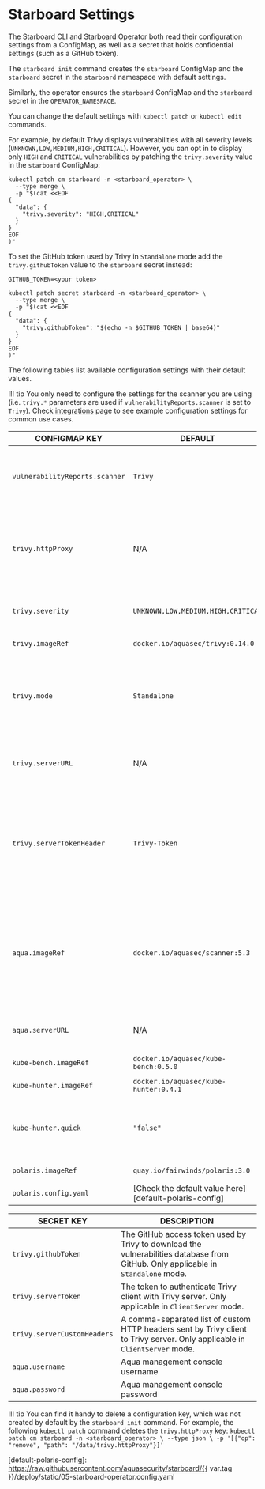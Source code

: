 # Starboard Settings

The Starboard CLI and Starboard Operator both read their configuration settings
from a ConfigMap, as well as a secret that holds confidential settings (such as
a GitHub token).

The `starboard init` command creates the `starboard` ConfigMap and the
`starboard` secret in the `starboard` namespace with default settings.

Similarly, the operator ensures the `starboard` ConfigMap and the `starboard`
secret in the `OPERATOR_NAMESPACE`.

You can change the default settings with `kubectl patch` or `kubectl edit`
commands.

For example, by default Trivy displays vulnerabilities with all severity levels
(`UNKNOWN,LOW,MEDIUM,HIGH,CRITICAL`). However, you can opt in to display only
`HIGH` and `CRITICAL` vulnerabilities by patching the `trivy.severity` value
in the `starboard` ConfigMap:

```
kubectl patch cm starboard -n <starboard_operator> \
  --type merge \
  -p "$(cat <<EOF
{
  "data": {
    "trivy.severity": "HIGH,CRITICAL"
  }
}
EOF
)"
```

To set the GitHub token used by Trivy in `Standalone` mode add the
`trivy.githubToken` value to the `starboard` secret instead:

```
GITHUB_TOKEN=<your token>

kubectl patch secret starboard -n <starboard_operator> \
  --type merge \
  -p "$(cat <<EOF
{
  "data": {
    "trivy.githubToken": "$(echo -n $GITHUB_TOKEN | base64)"
  }
}
EOF
)"
```

The following tables list available configuration settings with their default values.

!!! tip
    You only need to configure the settings for the scanner you are using (i.e. `trivy.*` parameters are
    used if `vulnerabilityReports.scanner` is set to `Trivy`). Check
    [integrations](./integrations/vulnerability-scanners/index.md) page to see example configuration settings for common use cases.

| CONFIGMAP KEY                  | DEFAULT                                                | DESCRIPTION |
| ------------------------------ | ------------------------------------------------------ | ----------- |
| `vulnerabilityReports.scanner` | `Trivy`                                                | The name of the scanner that generates vulnerability reports. Either `Trivy` or `Aqua`. |
| `trivy.httpProxy`              | N/A                                                    | The HTTP proxy used by Trivy to download the vulnerabilities database from GitHub. Only applicable in `Standalone` mode. |
| `trivy.severity`               | `UNKNOWN,LOW,MEDIUM,HIGH,CRITICAL`                     | A comma separated list of severity levels reported by Trivy |
| `trivy.imageRef`               | `docker.io/aquasec/trivy:0.14.0`                       | Trivy image reference |
| `trivy.mode`                   | `Standalone`                                           | Trivy client mode. Either `Standalone` or `ClientServer`. Depending on the active mode other settings might be applicable or required. |
| `trivy.serverURL`              | N/A                                                    | The endpoint URL of the Trivy server. Required in `ClientServer` mode. |
| `trivy.serverTokenHeader`      | `Trivy-Token`                                          | The name of the HTTP header to send the authentication token to Trivy server. Only application in `ClientServer` mode when `trivy.serverToken` is specified. |
| `aqua.imageRef`                | `docker.io/aquasec/scanner:5.3`                        | Aqua scanner image reference. The tag determines the version of the `scanner` binary executable and it must be compatible with version of Aqua console. |
| `aqua.serverURL`               | N/A                                                    | The endpoint URL of Aqua management console |
| `kube-bench.imageRef`          | `docker.io/aquasec/kube-bench:0.5.0`                   | kube-bench image reference |
| `kube-hunter.imageRef`         | `docker.io/aquasec/kube-hunter:0.4.1`                  | kube-hunter image reference |
| `kube-hunter.quick`            | `"false"`                                              | Whether to use kube-hunter's "quick" scanning mode (subnet 24). Set to `"true"` to enable. |
| `polaris.imageRef`             | `quay.io/fairwinds/polaris:3.0`                        | Polaris image reference |
| `polaris.config.yaml`          | [Check the default value here][default-polaris-config] | Polaris configuration file |

| SECRET KEY                  | DESCRIPTION |
| --------------------------- | ----------- |
| `trivy.githubToken`         | The GitHub access token used by Trivy to download the vulnerabilities database from GitHub. Only applicable in `Standalone` mode. |
| `trivy.serverToken`         | The token to authenticate Trivy client with Trivy server. Only applicable in `ClientServer` mode. |
| `trivy.serverCustomHeaders` | A comma-separated list of custom HTTP headers sent by Trivy client to Trivy server. Only applicable in `ClientServer` mode. |
| `aqua.username`             | Aqua management console username |
| `aqua.password`             | Aqua management console password |

!!! tip
    You can find it handy to delete a configuration key, which was not created by default by the
    `starboard init` command. For example, the following `kubectl patch` command deletes the `trivy.httpProxy` key:
    ```
    kubectl patch cm starboard -n <starboard_operator> \
      --type json \
      -p '[{"op": "remove", "path": "/data/trivy.httpProxy"}]'
    ```

[default-polaris-config]: https://raw.githubusercontent.com/aquasecurity/starboard/{{ var.tag }}/deploy/static/05-starboard-operator.config.yaml
